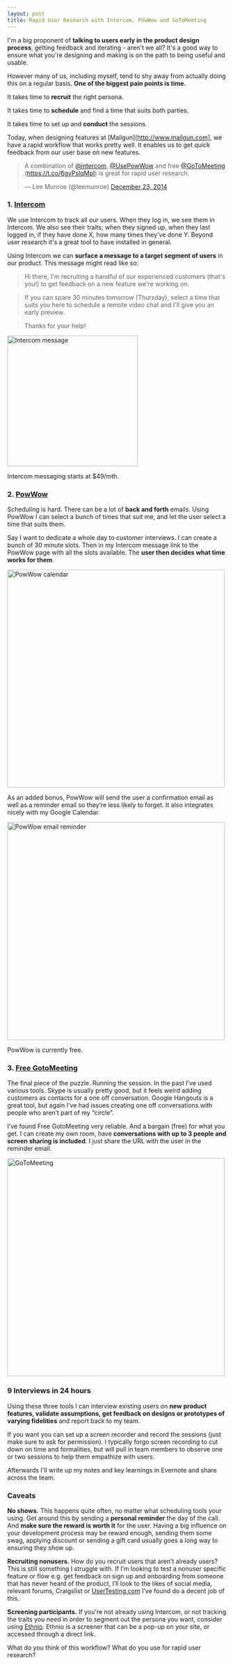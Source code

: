 ```yaml
---
layout: post
title: Rapid User Research with Intercom, PowWow and GoToMeeting
---
```


I'm a big proponent of **talking to users early in the product design process**, getting feedback and iterating - aren't we all? It's a good way to ensure what you're designing and making is on the path to being useful and usable.  

However many of us, including myself, tend to shy away from actually doing this on a regular basis. **One of the biggest pain points is time.**

It takes time to **recruit** the right persona. 

It takes time to **schedule** and find a time that suits both parties. 

It takes time to set up and **conduct** the sessions.

Today, when designing features at [Mailgun](http://www.mailgun.com], we have a rapid workflow that works pretty well. It enables us to get quick feedback from our user base on new features.

<div class="aligncenter">
<blockquote class="twitter-tweet" lang="en"><p>A combination of <a href="https://twitter.com/intercom">@intercom</a>, <a href="https://twitter.com/UsePowWow">@UsePowWow</a> and free <a href="https://twitter.com/GoToMeeting">@GoToMeeting</a> (<a href="https://t.co/6gyPsIqMpI">https://t.co/6gyPsIqMpI</a>) is great for rapid user research.</p>&mdash; Lee Munroe (@leemunroe) <a href="https://twitter.com/leemunroe/status/547488947631181824">December 23, 2014</a></blockquote>
<script async src="//platform.twitter.com/widgets.js" charset="utf-8"></script>
</div>

### 1. [Intercom](https://www.intercom.io/)

We use Intercom to track all our users. When they log in, we see them in Intercom. We also see their traits; when they signed up, when they last logged in, if they have done X, how many times they’ve done Y. Beyond user research it's a great tool to have installed in general.

Using Intercom we can **surface a message to a target segment of users** in our product. This message might read like so:

> Hi there, I'm recruiting a handful of our experienced customers (that's you!) to get feedback on a new feature we're working on.

> If you can spare 30 minutes tomorrow (Thursday), select a time that suits you here to schedule a remote video chat and I'll give you an early preview.

> Thanks for your help!

<p class="aligncenter"><img src="{{site.baseurl}}/img/intercom.png" width="300" alt="Intercom message"></p>

Intercom messaging starts at $49/mth.


### 2. [PowWow](http://usepowwow.com/)

Scheduling is hard. There can be a lot of **back and forth** emails. Using PowWow I can select a bunch of times that suit me, and let the user select a time that suits them.

Say I want to dedicate a whole day to customer interviews. I can create a bunch of 30 minute slots. Then in my Intercom message link to the PowWow page with all the slots available. The **user then decides what time works for them**.

<p class="aligncenter"><img src="{{site.baseurl}}/img/powwow.png" width="500" alt="PowWow calendar"></p>

As an added bonus, PowWow will send the user a confirmation email as well as a reminder email so they’re less likely to forget. It also integrates nicely with my Google Calendar.

<p class="aligncenter"><img src="{{site.baseurl}}/img/powwow2.png" width="500" alt="PowWow email reminder"></p>

PowWow is currently free.


### 3. [Free GotoMeeting](https://free.gotomeeting.com/)

The final piece of the puzzle. Running the session. In the past I’ve used various tools. Skype is usually pretty good, but it feels weird adding customers as contacts for a one off conversation. Google Hangouts is a great tool, but again I’ve had issues creating one off conversations with people who aren’t part of my “circle”.

I’ve found Free GotoMeeting very reliable. And a bargain (free) for what you get. I can create my own room, have **conversations with up to 3 people and screen sharing is included**. I just share the URL with the user in the reminder email. 

<p class="aligncenter"><img src="{{site.baseurl}}/img/gotomeeting.png" width="500" alt="GoToMeeting"></p>

### 9 Interviews in 24 hours

Using these three tools I can interview existing users on **new product features, validate assumptions, get feedback on designs or prototypes of varying fidelities** and report back to my team.

If you want you can set up a screen recorder and record the sessions (just make sure to ask for permission). I typically forgo screen recording to cut down on time and formalities, but will pull in team members to observe one or two sessions to help them empathize with users.

Afterwards I'll write up my notes and key learnings in Evernote and share across the team.

### Caveats

**No shows.** This happens quite often, no matter what scheduling tools your using. Get around this by sending a **personal reminder** the day of the call. And **make sure the reward is worth it** for the user. Having a big influence on your development process may be reward enough, sending them some swag, applying discount or sending a gift card usually goes a long way to ensuring they show up.

**Recruiting nonusers.** How do you recruit users that aren’t already users? This is still something I struggle with. If I’m looking to test a nonuser specific feature or flow e.g. get feedback on sign up and onboarding from someone that has never heard of the product, I’ll look to the likes of social media, relevant forums, Craigslist or [UserTesting.com](http://www.usertesting.com/) I’ve found do a decent job of this.

**Screening participants.** If you're not already using Intercom, or not tracking the traits you need in order to segment out the persona you want, consider using [Ethnio](https://ethn.io/). Ethnio is a screener that can be a pop-up on your site, or accessed through a direct link. 

What do you think of this workflow? What do you use for rapid user research?
